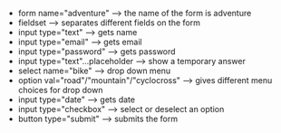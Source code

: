 * form name="adventure" --> the name of the form is adventure
* fieldset --> separates different fields on the form
* input type="text" --> gets name
* input type="email" --> gets email
* input type="password" --> gets password
* input type="text"...placeholder --> show a temporary answer
* select name="bike" --> drop down menu
* option val="road"/"mountain"/"cyclocross" --> gives different menu choices for drop down
* input type="date" --> gets date
* input type="checkbox" --> select or deselect an option
* button type="submit" --> submits the form